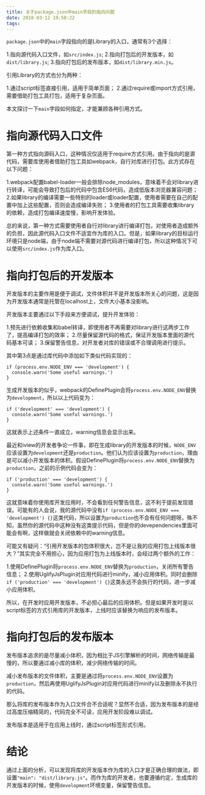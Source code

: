 ```yaml
---
title: 关于package.json中main字段的指向问题
date: 2018-03-12 19:58:22
tags:
---
```



`package.json`中的`main`字段指向的是Library的入口，通常有3个选择：

1.指向源代码入口文件，如`src/index.js`;
2.指向打包后的开发版本，如`dist/library.js`;
3.指向打包后的发布版本，如`dist/library.min.js`。

引用Library的方式也分为两种：

1.通过script标签直接引用，适用于简单页面；
2.通过require或import方式引用，需要借助打包工具打包，适用于复杂页面。

本文探讨一下`main`字段如何指定，才能兼顾各种引用方式。

# 指向源代码入口文件

第一种方式指向源码入口，这种情况仅适用于require方式引用。由于指向的是源代码，需要库使用者借助打包工具如webpack，自行对库进行打包。此方式存在以下问题：

1.webpack配置babel-loader一般会排除node_modules，意味着不会对library进行转译，可能会导致打包后的代码中包含ES6代码，造成低版本浏览器兼容问题；
2.如果library的编译需要一些特别的loader或loader配置，使用者需要在自己的配置中加上这些配置，否则会造成编译失败；
3.使用者的打包工具需要收集library的依赖，造成打包编译速度慢，影响开发体验。

总的来说，第一种方式需要使用者自行对library进行编译打包，对使用者造成额外的负担，因此源代码入口文件不适宜作为库的入口。但是，如果library的目标运行环境只是node端，由于node端不需要对源代码进行编译打包，所以这种情况下可以使用`src/index.js`作为库入口。


# 指向打包后的开发版本

开发版本的主要作用是便于调试，文件体积并不是开发版本所关心的问题，这是因为开发版本通常是托管在localhost上，文件大小基本没影响。

开发版本主要通过以下手段来方便调试，提升开发体验：

1.预先进行依赖收集和babel转译，即使用者不再需要对library进行这两步工作了，提高编译打包的效率；
2.尽量保留源代码的格式，保证开发版本里面的源代码基本可读；
3.保留警告信息，对开发者对库的错误或不合理调用进行提示。

其中第3点是通过库代码中添加如下类似代码实现的：

```
if (process.env.NODE_ENV === 'development') {
  console.warn('Some useful warnings.')
}
```

生成开发版本的似乎，webpack的DefinePlugin会将`process.env.NODE_ENV`替换为`development`，所以以上代码变为：

```
if ('development' === 'development') {
  console.warn('Some useful warnings.')
}
```

这就表示上述条件一直成立，warning信息会显示出来。

最近和iview的开发者争论一件事，即在生成library的开发版本的时候，`NODE_ENV`应该设置为`development`还是`production`。他们认为应该设置为`production`，理由是可以减小开发版本的体积。假设DefinePlugin将`process.env.NODE_ENV`替换为`production`，之前的示例代码会变为：

```
if ('production' === 'development') {
  console.warn('Some useful warnings.')
}
```

这就意味着你使用库开发应用时，不会看到任何警告信息，这不利于提前发现错误。可能有的人会说，我的源代码中没有`if (process.env.NODE_ENV === 'development') {}`这类代码，所以设置为`production`也不会有任何问题呀。殊不知，虽然你的源代码中这种没有这类提示代码，但是你的devependencies里面可能会有啊，这样做就会关闭依赖中的warning信息。

可能又有疑问：“引用开发版本的包体积很大，岂不是让我的应用打包上线版本很大？”其实完全不用担心，因为应用打包为上线版本时，会经过两个额外的工作：

1.使用DefinePlugin将`process.env.NODE_ENV`替换为`production`，关闭所有警告信息；
2.使用UglifyJsPlugin对应用代码进行minify，减小应用体积。同时会删除`if ('production' === 'development') {}`这类永远不会执行的代码，进一步减小应用体积。

所以，在开发时应用开发版本，不必担心最后的应用体积。但是如果开发时是以script标签的方式引用库的开发版本，上线时应该替换为响应的发布版本。


# 指向打包后的发布版本

发布版本追求的是尽量减小体积，因为相比于JS引擎解析的时间，网络传输是最慢的，所以要通过减小库的体积，减少网络传输的时间。

减小发布版本的文件体积，主要是通过将`process.env.NODE_ENV`设置为`production`，然后再使用UglifyJsPlugin对应用代码进行minify以及删除永不执行的代码。

那么将库的发布版本作为入口文件合不合适呢？显然不合适，因为发布版本的是经过高度压缩精简的，代码完全不可读，应用开发阶段难以调试。

发布版本是适用于在应用上线时，通过script标签形式引用。


# 结论

通过上面的分析，可以发现将库的开发版本作为库的入口才是正确合理的做法，即设置`"main": "dist/library.js"`。而作为库的开发者，也要遵循约定，生成库的开发版本的时候，使用`development`环境变量，保留警告信息。

